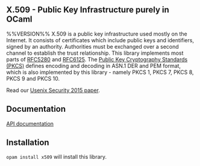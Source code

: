 ## X.509 - Public Key Infrastructure purely in OCaml

%%VERSION%%
X.509 is a public key infrastructure used mostly on the Internet.  It consists
of certificates which include public keys and identifiers, signed by an
authority.  Authorities must be exchanged over a second channel to establish the
trust relationship.  This library implements most parts of
[RFC5280](https://tools.ietf.org/html/rfc5280) and
[RFC6125](https://tools.ietf.org/html/rfc6125). The
[Public Key Cryptography Standards (PKCS)](https://en.wikipedia.org/wiki/PKCS)
defines encoding and decoding in ASN.1 DER and PEM format, which is also
implemented by this library - namely PKCS 1, PKCS 7, PKCS 8, PKCS 9 and PKCS 10.

Read our [Usenix Security 2015 paper](https://www.usenix.org/conference/usenixsecurity15/technical-sessions/presentation/kaloper-mersinjak).

## Documentation

[API documentation](https://mirleft.github.io/ocaml-x509/doc)

## Installation

`opam install x509` will install this library.
